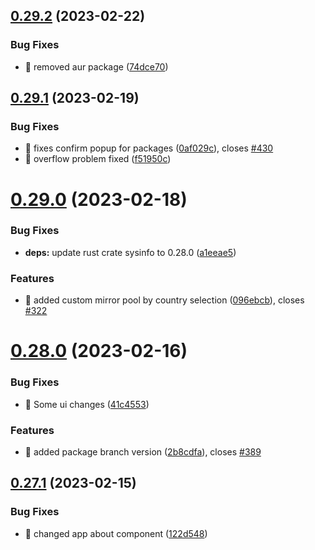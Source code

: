 ## [0.29.2](https://github.com/oguzkaganeren/manjaro-starter/compare/v0.29.1...v0.29.2) (2023-02-22)


### Bug Fixes

* 🐛 removed aur package ([74dce70](https://github.com/oguzkaganeren/manjaro-starter/commit/74dce70b649d9f89785df4f19b77dd0e13202c9d))



## [0.29.1](https://github.com/oguzkaganeren/manjaro-starter/compare/v0.29.0...v0.29.1) (2023-02-19)


### Bug Fixes

* 🐛 fixes confirm popup for packages ([0af029c](https://github.com/oguzkaganeren/manjaro-starter/commit/0af029cca2b644c319c8945fb6ec2c18de85fa87)), closes [#430](https://github.com/oguzkaganeren/manjaro-starter/issues/430)
* 🐛 overflow problem fixed ([f51950c](https://github.com/oguzkaganeren/manjaro-starter/commit/f51950cacfce93c01d6ade146cc738ef0b50f806))



# [0.29.0](https://github.com/oguzkaganeren/manjaro-starter/compare/v0.28.0...v0.29.0) (2023-02-18)


### Bug Fixes

* **deps:** update rust crate sysinfo to 0.28.0 ([a1eeae5](https://github.com/oguzkaganeren/manjaro-starter/commit/a1eeae5a2403182c128dad6d68c8733b6f8bd870))


### Features

* 🎸 added custom mirror pool by country selection ([096ebcb](https://github.com/oguzkaganeren/manjaro-starter/commit/096ebcb448e42c8f3b707297b08e733f5142fe5c)), closes [#322](https://github.com/oguzkaganeren/manjaro-starter/issues/322)



# [0.28.0](https://github.com/oguzkaganeren/manjaro-starter/compare/v0.27.1...v0.28.0) (2023-02-16)


### Bug Fixes

* 🐛 Some ui changes ([41c4553](https://github.com/oguzkaganeren/manjaro-starter/commit/41c4553062d5002d88aedb245496d0d8c93e70ad))


### Features

* 🎸 added package branch version ([2b8cdfa](https://github.com/oguzkaganeren/manjaro-starter/commit/2b8cdfa0c69a2ff4fb1847cfedf900928217b8cb)), closes [#389](https://github.com/oguzkaganeren/manjaro-starter/issues/389)



## [0.27.1](https://github.com/oguzkaganeren/manjaro-starter/compare/v0.27.0...v0.27.1) (2023-02-15)


### Bug Fixes

* 🐛 changed app about component ([122d548](https://github.com/oguzkaganeren/manjaro-starter/commit/122d548a87c93e68f0cf1aeffbcdaab79e2e2e6a))




